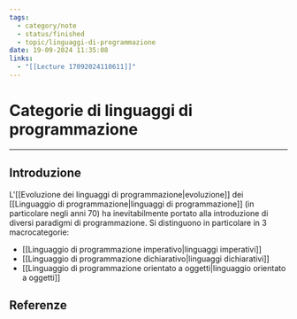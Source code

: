 ```yaml
---
tags:
  - category/note
  - status/finished
  - topic/linguaggi-di-programmazione
date: 19-09-2024 11:35:08
links:
  - "[[Lecture 17092024110611]]"
---
```

# Categorie di linguaggi di programmazione
---
## Introduzione
L'[[Evoluzione dei linguaggi di programmazione|evoluzione]] dei [[Linguaggio di programmazione|linguaggi di programmazione]] (in particolare negli anni 70) ha inevitabilmente portato alla introduzione di diversi paradigmi di programmazione. Si distinguono in particolare in 3 macrocategorie:
- [[Linguaggio di programmazione imperativo|linguaggi imperativi]]
- [[Linguaggio di programmazione dichiarativo|linguaggi dichiarativi]]
- [[Linguaggio di programmazione orientato a oggetti|linguaggio orientato a oggetti]]

## Referenze